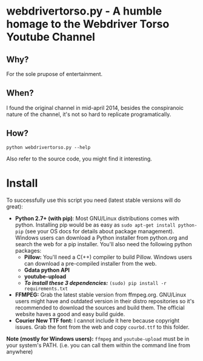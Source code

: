 webdrivertorso.py - A humble homage to the Webdriver Torso Youtube Channel
==========================================================================

## Why?
For the sole prupose of entertainment.

## When?
I found the original channel in mid-april 2014, besides the conspiranoic nature of the channel, it's not so hard to replicate programatically.

## How?
`python webdrivertorso.py --help`

Also refer to the source code, you might find it interesting.


Install
=======
To successfully use this script you need (latest stable versions will do great):

 - **Python 2.7+ (with pip)**: Most GNU/Linux distributions comes with python. Installing pip would be as easy as `sudo apt-get install python-pip` (see your OS docs for details about package management). Windows users can download a Python installer from python.org and search the web for a pip installer. You'll also need the following python packages:
    - **Pillow:**  You'll need a C(++) compiler to build Pillow. Windows users can download a pre-compiled installer from the web.
    - **Gdata python API**
    - **youtube-upload**
    - ***To install these 3 dependencies:*** `(sudo) pip install -r requirements.txt`
 - **FFMPEG:** Grab the latest stable version from ffmpeg.org. GNU/Linux users might have and outdated version in their distro repositories so it's recommended to download the sources and build them. The official website haves a good and easy build guide.
 - **Courier New TTF font:** I cannot include it here because copyright issues. Grab the font from the web and copy `courbd.ttf` to this folder.

**Note (mostly for Windows users):** `ffmpeg` and `youtube-upload` must be in your system's PATH. (i.e. you can call them within the command line from anywhere)
